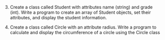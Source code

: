 
3. Create a class called Student with attributes name (string) and grade (int). Write a
program to create an array of Student objects, set their attributes, and display the
student information.

4. Create a class called Circle with an attribute radius. Write a program to calculate and
display the circumference of a circle using the Circle class